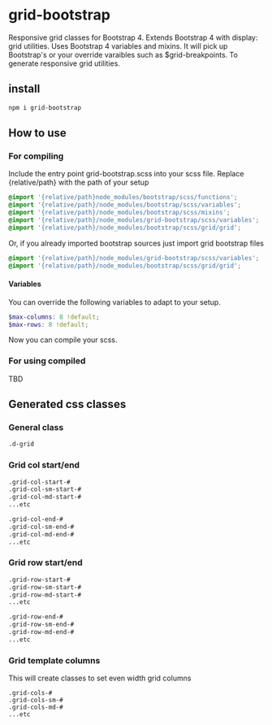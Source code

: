# grid-bootstrap
Responsive grid classes for Bootstrap 4. Extends Bootstrap 4 with display: grid utilities.
Uses Bootstrap 4 variables and mixins. It will pick up Bootstrap's or your override varaibles such as $grid-breakpoints. To generate responsive grid utilities.

## install

``` bash
npm i grid-bootstrap
```

## How to use

### For compiling
Include the entry point grid-bootstrap.scss into your scss file.
Replace {relative/path} with the path of your setup
```scss
@import '{relative/path}node_modules/bootstrap/scss/functions';
@import '{relative/path}/node_modules/bootstrap/scss/variables';
@import '{relative/path}/node_modules/bootstrap/scss/mixins';
@import '{relative/path}/node_modules/grid-bootstrap/scss/variables';
@import '{relative/path}/node_modules/bootstrap/scss/grid/grid';
```

Or, if you already imported bootstrap sources just import grid bootstrap files
```scss
@import '{relative/path}/node_modules/grid-bootstrap/scss/variables';
@import '{relative/path}/node_modules/bootstrap/scss/grid/grid';
```

#### Variables

You can override the following variables to adapt to your setup.

```scss
$max-columns: 8 !default;
$max-rows: 8 !default;
```

Now you can compile your scss.

### For using compiled

TBD

## Generated css classes

### General class

```html
.d-grid
```

### Grid col start/end

```html
.grid-col-start-#
.grid-col-sm-start-#
.grid-col-md-start-#
...etc
```

```html
.grid-col-end-#
.grid-col-sm-end-#
.grid-col-md-end-#
...etc
```

### Grid row start/end

```html
.grid-row-start-#
.grid-row-sm-start-#
.grid-row-md-start-#
...etc
```

```html
.grid-row-end-#
.grid-row-sm-end-#
.grid-row-md-end-#
...etc
```

### Grid template columns

This will create classes to set even width grid columns

```
.grid-cols-#
.grid-cols-sm-#
.grid-cols-md-#
...etc
```